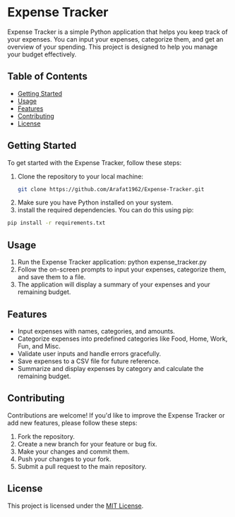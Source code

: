 # Expense Tracker

Expense Tracker is a simple Python application that helps you keep track of your expenses. You can input your expenses, categorize them, and get an overview of your spending. This project is designed to help you manage your budget effectively.

## Table of Contents
- [Getting Started](#getting-started)
- [Usage](#usage)
- [Features](#features)
- [Contributing](#contributing)
- [License](#license)

## Getting Started

To get started with the Expense Tracker, follow these steps:

1. Clone the repository to your local machine:
   ```bash
   git clone https://github.com/Arafat1962/Expense-Tracker.git

2.  Make sure you have Python installed on your system.
3.  install the required dependencies. You can do this using pip:
   ```bash
   pip install -r requirements.txt
   ```

## Usage
1. Run the Expense Tracker application: python expense_tracker.py
2. Follow the on-screen prompts to input your expenses, categorize them, and save them to a file.
3. The application will display a summary of your expenses and your remaining budget.

## Features
* Input expenses with names, categories, and amounts.
* Categorize expenses into predefined categories like Food, Home, Work, Fun, and Misc.
* Validate user inputs and handle errors gracefully.
* Save expenses to a CSV file for future reference.
* Summarize and display expenses by category and calculate the remaining budget.

## Contributing
Contributions are welcome! If you'd like to improve the Expense Tracker or add new features, please follow these steps:

1. Fork the repository.
2. Create a new branch for your feature or bug fix.
3. Make your changes and commit them.
4. Push your changes to your fork.
5. Submit a pull request to the main repository.

## License
This project is licensed under the [MIT License](license.md).
